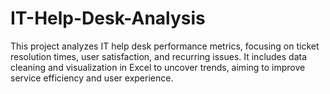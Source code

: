 # IT-Help-Desk-Analysis
This project analyzes IT help desk performance metrics, focusing on ticket resolution times, user satisfaction, and recurring issues. It includes data cleaning and visualization in Excel to uncover trends, aiming to improve service efficiency and user experience.
